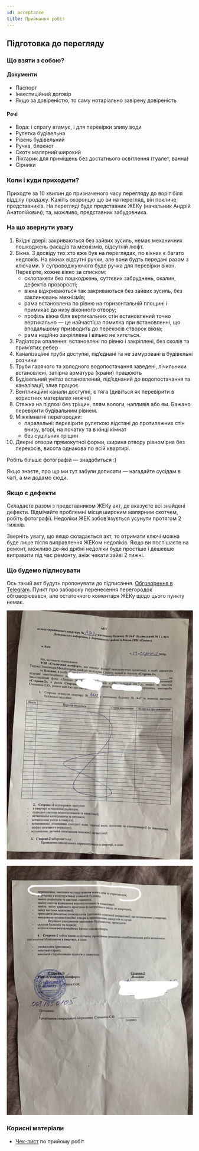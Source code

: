 ```yaml
---
id: acceptance
title: Приймання робіт
---
```


## Підготовка до перегляду

### Що взяти з собою?

#### Документи

- Паспорт
- Інвестиційний договір
- Якщо за довіреністю, то саму нотаріально завірену довіреність

#### Речі

- Вода: і спрагу втамує, і для перевірки зливу води
- Рулетка будівельна
- Рівень будівельний
- Ручка, блокнот
- Скотч малярний широкий
- Ліхтарик для приміщень без достатнього освітлення (туалет, ванна)
- Сірники

### Коли і куди приходити?

Приходте за 10 хвилин до призначеного часу перегляду до воріт біля відділу продажу.
Кажіть охоронцю що ви на перегляд, він покличе представників.
На перегляді буде представник ЖЕКу (начальник Андрій Анатолійович), та, можливо, представник забудовника.

### На що звернути увагу

1. Вхідні двері: закриваються без зайвих зусиль, немає механичних пошкоджень фасадів та мехнізмів, відсутній люфт.
2. Вікна. З досвіду тих хто вже був на переглядах, по вікнах є багато недлоків. На вікнах відсутні ручки, але вони будть
передані разом з ключами. У супроводжуючого буде ручка для перевірки вікон. Перевірте, кожне вікно за списком:
     - склопакети без пошкоджень, суттєвих забруднень, окалин, дефектів прозорості;
     - вікна відкриваються так закриваються без зайвих зусиль, без заклинювань мехнізмів;
     - рама встановлена по рівню на горизонтальній площині і примикає до низу віконного отвору;
     - профіль вікна біля вертикальних стін встановлений точно вертикально — це найчастіша помилка при встановленні, що вподальшому
       призводить до перекосів створок вікна;
     - рама надійно закріплена і вільно не хитється.
3. Радіатори опалення: встановлені по рівню і закріплені, без сколів та прим’ятих ребер
4. Каналізаційні труби доступні, під’єднані та не замуровані в будівельні розчини
5. Труби гарячого та холодного водопостачання заведені, лічильники встановлені, запірна арматура (крани) працюють
6. Будівельний унітаз встановлений, під’єднаний до водопостачання та каналізації, злив працює.
7. Вентлияційні канали доступні, є тяга (дивіться як перевірити в користних матеріалах нижче)
8. Стяжка на підлозі без тріщин, плям вологи, напливів або ям. Бажано перевірити будівальним рівнем.
9. Міжкімнатні перегородки:
     - паралельні: перевірите рулеткою відстані до протилежних стін внизу, вгорі, на початку та в кінці кімнат
     - без суцільних тріщин
10. Дверні отвори прямокутної форми, ширина отвору рівномірна без перекосів, висота однакова по всій квартирі.

Робіть більше фотографій — знадобиться :)

Якщо знаєте, про що ми тут забули дописати — нагадайте сусідам в чаті, а ми додамо сюди.

### Якщо є дефекти

Складаєте разом з представником ЖЕКу акт, де вказуєте всі знайдені дефекти. Відмічайте проблемні місця
широким малярним скотчем, робіть фотографії. Недоліки ЖЕК зобов’язується усунути протягом 2 тижнів.

Зверніть увагу, що якщо складається акт, то отримати ключі можна буде лише після виправлення ЖЕКом недоліків.
Якщо ви поспішаєте на ремонт, можливо де-які дрібні недоліки буде простіше і дешевше виправити під час ремонту, аніж чекати
зайві 2 тижні.

### Що будемо підписувати

Ось такий акт будуть пропонувати до підписання. [Обговорення в Telegram](https://t.me/Seven_chat/23679).
Пункт про заборону перенесення перегородок обговорювався, але остаточного коментаря ЖЕКу щодо цього пункту немає.

![](/wiki/acceptance/2019-08-2300.05.54.jpg)

![](/wiki/acceptance/2019-08-2300.06.02.jpg)

### Корисні матеріали

- [Чек-лист](https://t.me/Seven_news1/115) по прийому робіт
